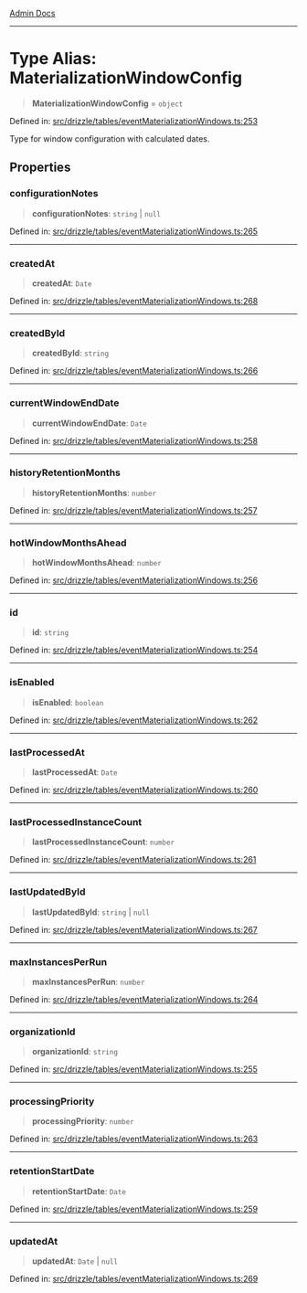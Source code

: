 [Admin Docs](/)

***

# Type Alias: MaterializationWindowConfig

> **MaterializationWindowConfig** = `object`

Defined in: [src/drizzle/tables/eventMaterializationWindows.ts:253](https://github.com/gautam-divyanshu/talawa-api/blob/7e7d786bbd7356b22a3ba5029601eed88ff27201/src/drizzle/tables/eventMaterializationWindows.ts#L253)

Type for window configuration with calculated dates.

## Properties

### configurationNotes

> **configurationNotes**: `string` \| `null`

Defined in: [src/drizzle/tables/eventMaterializationWindows.ts:265](https://github.com/gautam-divyanshu/talawa-api/blob/7e7d786bbd7356b22a3ba5029601eed88ff27201/src/drizzle/tables/eventMaterializationWindows.ts#L265)

***

### createdAt

> **createdAt**: `Date`

Defined in: [src/drizzle/tables/eventMaterializationWindows.ts:268](https://github.com/gautam-divyanshu/talawa-api/blob/7e7d786bbd7356b22a3ba5029601eed88ff27201/src/drizzle/tables/eventMaterializationWindows.ts#L268)

***

### createdById

> **createdById**: `string`

Defined in: [src/drizzle/tables/eventMaterializationWindows.ts:266](https://github.com/gautam-divyanshu/talawa-api/blob/7e7d786bbd7356b22a3ba5029601eed88ff27201/src/drizzle/tables/eventMaterializationWindows.ts#L266)

***

### currentWindowEndDate

> **currentWindowEndDate**: `Date`

Defined in: [src/drizzle/tables/eventMaterializationWindows.ts:258](https://github.com/gautam-divyanshu/talawa-api/blob/7e7d786bbd7356b22a3ba5029601eed88ff27201/src/drizzle/tables/eventMaterializationWindows.ts#L258)

***

### historyRetentionMonths

> **historyRetentionMonths**: `number`

Defined in: [src/drizzle/tables/eventMaterializationWindows.ts:257](https://github.com/gautam-divyanshu/talawa-api/blob/7e7d786bbd7356b22a3ba5029601eed88ff27201/src/drizzle/tables/eventMaterializationWindows.ts#L257)

***

### hotWindowMonthsAhead

> **hotWindowMonthsAhead**: `number`

Defined in: [src/drizzle/tables/eventMaterializationWindows.ts:256](https://github.com/gautam-divyanshu/talawa-api/blob/7e7d786bbd7356b22a3ba5029601eed88ff27201/src/drizzle/tables/eventMaterializationWindows.ts#L256)

***

### id

> **id**: `string`

Defined in: [src/drizzle/tables/eventMaterializationWindows.ts:254](https://github.com/gautam-divyanshu/talawa-api/blob/7e7d786bbd7356b22a3ba5029601eed88ff27201/src/drizzle/tables/eventMaterializationWindows.ts#L254)

***

### isEnabled

> **isEnabled**: `boolean`

Defined in: [src/drizzle/tables/eventMaterializationWindows.ts:262](https://github.com/gautam-divyanshu/talawa-api/blob/7e7d786bbd7356b22a3ba5029601eed88ff27201/src/drizzle/tables/eventMaterializationWindows.ts#L262)

***

### lastProcessedAt

> **lastProcessedAt**: `Date`

Defined in: [src/drizzle/tables/eventMaterializationWindows.ts:260](https://github.com/gautam-divyanshu/talawa-api/blob/7e7d786bbd7356b22a3ba5029601eed88ff27201/src/drizzle/tables/eventMaterializationWindows.ts#L260)

***

### lastProcessedInstanceCount

> **lastProcessedInstanceCount**: `number`

Defined in: [src/drizzle/tables/eventMaterializationWindows.ts:261](https://github.com/gautam-divyanshu/talawa-api/blob/7e7d786bbd7356b22a3ba5029601eed88ff27201/src/drizzle/tables/eventMaterializationWindows.ts#L261)

***

### lastUpdatedById

> **lastUpdatedById**: `string` \| `null`

Defined in: [src/drizzle/tables/eventMaterializationWindows.ts:267](https://github.com/gautam-divyanshu/talawa-api/blob/7e7d786bbd7356b22a3ba5029601eed88ff27201/src/drizzle/tables/eventMaterializationWindows.ts#L267)

***

### maxInstancesPerRun

> **maxInstancesPerRun**: `number`

Defined in: [src/drizzle/tables/eventMaterializationWindows.ts:264](https://github.com/gautam-divyanshu/talawa-api/blob/7e7d786bbd7356b22a3ba5029601eed88ff27201/src/drizzle/tables/eventMaterializationWindows.ts#L264)

***

### organizationId

> **organizationId**: `string`

Defined in: [src/drizzle/tables/eventMaterializationWindows.ts:255](https://github.com/gautam-divyanshu/talawa-api/blob/7e7d786bbd7356b22a3ba5029601eed88ff27201/src/drizzle/tables/eventMaterializationWindows.ts#L255)

***

### processingPriority

> **processingPriority**: `number`

Defined in: [src/drizzle/tables/eventMaterializationWindows.ts:263](https://github.com/gautam-divyanshu/talawa-api/blob/7e7d786bbd7356b22a3ba5029601eed88ff27201/src/drizzle/tables/eventMaterializationWindows.ts#L263)

***

### retentionStartDate

> **retentionStartDate**: `Date`

Defined in: [src/drizzle/tables/eventMaterializationWindows.ts:259](https://github.com/gautam-divyanshu/talawa-api/blob/7e7d786bbd7356b22a3ba5029601eed88ff27201/src/drizzle/tables/eventMaterializationWindows.ts#L259)

***

### updatedAt

> **updatedAt**: `Date` \| `null`

Defined in: [src/drizzle/tables/eventMaterializationWindows.ts:269](https://github.com/gautam-divyanshu/talawa-api/blob/7e7d786bbd7356b22a3ba5029601eed88ff27201/src/drizzle/tables/eventMaterializationWindows.ts#L269)
